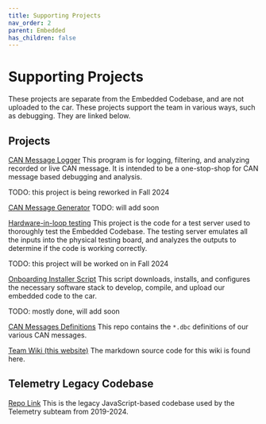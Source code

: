 ```yaml
---
title: Supporting Projects
nav_order: 2
parent: Embedded
has_children: false
---
```


# Supporting Projects

These projects are separate from the Embedded Codebase, and are not uploaded to the car. These projects support the team in various ways, such as debugging. They are linked below.

## Projects

[CAN Message Logger](https://github.com/solarcaratuva/CANMessageLogger)
This program is for logging, filtering, and analyzing recorded or live CAN message. It is intended to be a one-stop-shop for CAN message based debugging and analysis.

TODO: this project is being reworked in Fall 2024

[CAN Message Generator]()
TODO: will add soon

[Hardware-in-loop testing](https://github.com/solarcaratuva/HiL_Testing)
This project is the code for a test server used to thoroughly test the Embedded Codebase. The testing server emulates all the inputs into the physical testing board, and analyzes the outputs to determine if the code is working correctly. 

TODO: this project will be worked on in Fall 2024

[Onboarding Installer Script]()
This script downloads, installs, and configures the necessary software stack to develop, compile, and upload our embedded code to the car.

TODO: mostly done, will add soon

[CAN Messages Definitions](https://github.com/solarcaratuva/CAN-messages)
This repo contains the `*.dbc` definitions of our various CAN messages.

[Team Wiki (this website)](https://github.com/solarcaratuva/solarcaratuva.github.io)
The markdown source code for this wiki is found here. 

## Telemetry Legacy Codebase
[Repo Link](https://github.com/solarcaratuva/Telemetry) 
This is the legacy JavaScript-based codebase used by the Telemetry subteam from 2019-2024.
